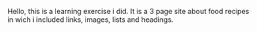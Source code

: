 Hello, this is a learning exercise i did.
It is a 3 page site about food recipes in wich i included links, images, lists and headings.
